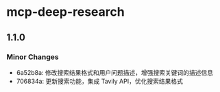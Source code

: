 # mcp-deep-research

## 1.1.0

### Minor Changes

- 6a52b8a: 修改搜索结果格式和用户问题描述，增强搜索关键词的描述信息
- 706834a: 更新搜索功能，集成 Tavily API，优化搜索结果格式
